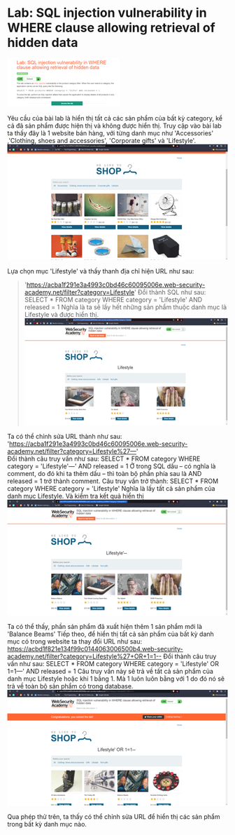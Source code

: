 # Lab: SQL injection vulnerability in WHERE clause allowing retrieval of hidden data
![Require of Lab](/Images/requireOfLab.png)

Yêu cầu của bài lab là hiển thị tất cả các sản phẩm của bất kỳ category, kể cả đã sản phẩm được hiện thị và không được hiển thị.
Truy cập vào bài lab ta thấy đây là 1 website bán hàng, với từng danh mục như 'Accessories' ,'Clothing, shoes and accessories', 'Corporate gifts' và 'Lifestyle'.
![Website](/Images/Website.png)

Lựa chọn mục 'Lifestyle' và thấy thanh địa chỉ hiện URL như sau:
> 'https://acba1f291e3a4993c0bd46c60095006e.web-security-academy.net/filter?category=Lifestyle'
Đổi thành SQL như sau: 
    SELECT * FROM category WHERE category = 'Lifestyle' AND released = 1 
Nghĩa là ta sẽ lấy hết những sản phẩm thuộc danh mục là Lifestyle và được hiển thị.
![Product of Lifeslyte](/Images/productOfLifestyle.png)

Ta có thể chỉnh sửa URL thành như sau:
    'https://acba1f291e3a4993c0bd46c60095006e.web-security-academy.net/filter?category=Lifestyle%27—'   
Đổi thành câu truy vấn như sau: 
    SELECT * FROM category WHERE category = 'Lifestyle'—' AND released = 1
Ở trong SQL dấu – có nghĩa là comment, do đó khi ta thêm dấu – thì toàn bộ phần phía sau là AND released = 1 trở thành comment. 
Câu truy vấn trở thành: 
    SELECT * FROM category WHERE category = 'Lifestyle'
Nghĩa là lấy tất cả sản phẩm của danh mục Lifestyle.
Và kiểm tra kết quả hiển thị
![All product of Lifeslyte](/Images/allProductOfLifestyle.png)

Ta có thể thấy, phần sản phẩm đã xuất hiện thêm 1 sản phẩm mới là 'Balance Beams'
Tiếp theo, để hiển thị tất cả sản phẩm của bất kỳ danh mục có trong website ta thay đổi URL như sau:
    https://acbd1f821e134f99c0144063006500b4.web-security-academy.net/filter?category=Lifestyle%27+OR+1=1--
Đổi thành câu truy vấn như sau:
    SELECT * FROM category WHERE category = 'Lifestyle' OR 1=1—' AND released = 1
Câu truy vấn này sẽ trả về tất cả sản phẩm của danh mục Lifestyle hoặc khi 1 bằng 1. Mà 1 luôn luôn bằng với 1 do đó nó sẽ trả về toàn bộ sản phẩm có trong database.
![All product](/Images/allProduct.png)

Qua phép thử trên, ta thấy có thể chỉnh sửa URL để hiển thị các sản phẩm trong bất kỳ danh mục nào.


